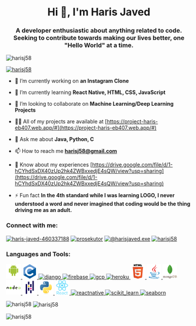 <h1 align="center">Hi 👋, I'm Haris Javed</h1>
<h3 align="center">A developer enthusiastic about anything related to code. Seeking to contribute towards making our lives better, one "Hello World" at a time.</h3>

<p align="left"> <img src="https://komarev.com/ghpvc/?username=harisj58&label=Profile%20views&color=0e75b6&style=flat" alt="harisj58" /> </p>

<p align="left"> <a href="https://github.com/ryo-ma/github-profile-trophy"><img src="https://github-profile-trophy.vercel.app/?username=harisj58" alt="harisj58" /></a> </p>

- 🔭 I’m currently working on **an Instagram Clone**

- 🌱 I’m currently learning **React Native, HTML, CSS, JavaScript**

- 👯 I’m looking to collaborate on **Machine Learning/Deep Learning Projects**

- 👨‍💻 All of my projects are available at [https://project-haris-eb407.web.app/#](https://project-haris-eb407.web.app/#)

- 💬 Ask me about **Java, Python, C**

- 📫 How to reach me **harisj58@gmail.com**

- 📄 Know about my experiences [https://drive.google.com/file/d/1-hCYhdSxDX40zUp2hk4ZWBxxedjE4sQW/view?usp=sharing](https://drive.google.com/file/d/1-hCYhdSxDX40zUp2hk4ZWBxxedjE4sQW/view?usp=sharing)

- ⚡ Fun fact **In the 4th standard while I was learning LOGO, I never understood a word and never imagined that coding would be the thing driving me as an adult.**

<h3 align="left">Connect with me:</h3>
<p align="left">
<a href="https://linkedin.com/in/haris-javed-460337188" target="blank"><img align="center" src="https://raw.githubusercontent.com/rahuldkjain/github-profile-readme-generator/master/src/images/icons/Social/linked-in-alt.svg" alt="haris-javed-460337188" height="30" width="40" /></a>
<a href="https://kaggle.com/prosekutor" target="blank"><img align="center" src="https://raw.githubusercontent.com/rahuldkjain/github-profile-readme-generator/master/src/images/icons/Social/kaggle.svg" alt="prosekutor" height="30" width="40" /></a>
<a href="https://instagram.com/@harisjaved.exe" target="blank"><img align="center" src="https://raw.githubusercontent.com/rahuldkjain/github-profile-readme-generator/master/src/images/icons/Social/instagram.svg" alt="@harisjaved.exe" height="30" width="40" /></a>
<a href="https://www.leetcode.com/harisj58" target="blank"><img align="center" src="https://raw.githubusercontent.com/rahuldkjain/github-profile-readme-generator/master/src/images/icons/Social/leet-code.svg" alt="harisj58" height="30" width="40" /></a>
</p>

<h3 align="left">Languages and Tools:</h3>
<p align="left"> <a href="https://developer.android.com" target="_blank" rel="noreferrer"> <img src="https://raw.githubusercontent.com/devicons/devicon/master/icons/android/android-original-wordmark.svg" alt="android" width="40" height="40"/> </a> <a href="https://www.cprogramming.com/" target="_blank" rel="noreferrer"> <img src="https://raw.githubusercontent.com/devicons/devicon/master/icons/c/c-original.svg" alt="c" width="40" height="40"/> </a> <a href="https://www.djangoproject.com/" target="_blank" rel="noreferrer"> <img src="https://cdn.worldvectorlogo.com/logos/django.svg" alt="django" width="40" height="40"/> </a> <a href="https://firebase.google.com/" target="_blank" rel="noreferrer"> <img src="https://www.vectorlogo.zone/logos/firebase/firebase-icon.svg" alt="firebase" width="40" height="40"/> </a> <a href="https://cloud.google.com" target="_blank" rel="noreferrer"> <img src="https://www.vectorlogo.zone/logos/google_cloud/google_cloud-icon.svg" alt="gcp" width="40" height="40"/> </a> <a href="https://heroku.com" target="_blank" rel="noreferrer"> <img src="https://www.vectorlogo.zone/logos/heroku/heroku-icon.svg" alt="heroku" width="40" height="40"/> </a> <a href="https://www.w3.org/html/" target="_blank" rel="noreferrer"> <img src="https://raw.githubusercontent.com/devicons/devicon/master/icons/html5/html5-original-wordmark.svg" alt="html5" width="40" height="40"/> </a> <a href="https://www.java.com" target="_blank" rel="noreferrer"> <img src="https://raw.githubusercontent.com/devicons/devicon/master/icons/java/java-original.svg" alt="java" width="40" height="40"/> </a> <a href="https://www.mongodb.com/" target="_blank" rel="noreferrer"> <img src="https://raw.githubusercontent.com/devicons/devicon/master/icons/mongodb/mongodb-original-wordmark.svg" alt="mongodb" width="40" height="40"/> </a> <a href="https://nodejs.org" target="_blank" rel="noreferrer"> <img src="https://raw.githubusercontent.com/devicons/devicon/master/icons/nodejs/nodejs-original-wordmark.svg" alt="nodejs" width="40" height="40"/> </a> <a href="https://pandas.pydata.org/" target="_blank" rel="noreferrer"> <img src="https://raw.githubusercontent.com/devicons/devicon/2ae2a900d2f041da66e950e4d48052658d850630/icons/pandas/pandas-original.svg" alt="pandas" width="40" height="40"/> </a> <a href="https://www.python.org" target="_blank" rel="noreferrer"> <img src="https://raw.githubusercontent.com/devicons/devicon/master/icons/python/python-original.svg" alt="python" width="40" height="40"/> </a> <a href="https://reactjs.org/" target="_blank" rel="noreferrer"> <img src="https://raw.githubusercontent.com/devicons/devicon/master/icons/react/react-original-wordmark.svg" alt="react" width="40" height="40"/> </a> <a href="https://reactnative.dev/" target="_blank" rel="noreferrer"> <img src="https://reactnative.dev/img/header_logo.svg" alt="reactnative" width="40" height="40"/> </a> <a href="https://scikit-learn.org/" target="_blank" rel="noreferrer"> <img src="https://upload.wikimedia.org/wikipedia/commons/0/05/Scikit_learn_logo_small.svg" alt="scikit_learn" width="40" height="40"/> </a> <a href="https://seaborn.pydata.org/" target="_blank" rel="noreferrer"> <img src="https://seaborn.pydata.org/_images/logo-mark-lightbg.svg" alt="seaborn" width="40" height="40"/> </a> </p>

<p><img align="left" src="https://github-readme-stats.vercel.app/api/top-langs?username=harisj58&show_icons=true&locale=en&layout=compact" alt="harisj58" /></p>

<p>&nbsp;<img align="center" src="https://github-readme-stats.vercel.app/api?username=harisj58&show_icons=true&locale=en" alt="harisj58" /></p>

<p><img align="center" src="https://github-readme-streak-stats.herokuapp.com/?user=harisj58&" alt="harisj58" /></p>
